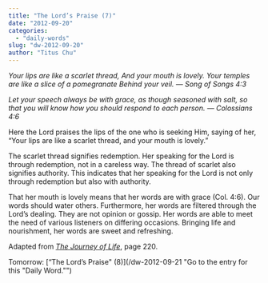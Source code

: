```yaml
---
title: "The Lord’s Praise (7)"
date: "2012-09-20"
categories: 
  - "daily-words"
slug: "dw-2012-09-20"
author: "Titus Chu"
---
```


_Your lips are like a scarlet thread, And your mouth is lovely. Your temples are like a slice of a pomegranate Behind your veil. — Song of Songs 4:3_

_Let your speech always be with grace, as though seasoned with salt, so that you will know how you should respond to each person._ _— Colossians 4:6_

Here the Lord praises the lips of the one who is seeking Him, saying of her, “Your lips are like a scarlet thread, and your mouth is lovely.”

The scarlet thread signifies redemption. Her speaking for the Lord is through redemption, not in a careless way. The thread of scarlet also signifies authority. This indicates that her speaking for the Lord is not only through redemption but also with authority.

That her mouth is lovely means that her words are with grace (Col. 4:6). Our words should water others. Furthermore, her words are filtered through the Lord’s dealing. They are not opinion or gossip. Her words are able to meet the need of various listeners on differing occasions. Bringing life and nourishment, her words are sweet and refreshing.

Adapted from _[The Journey of Life](/book-journey "Go to the listing for this book.")_, page 220.

Tomorrow: [“The Lord’s Praise" (8)](/dw-2012-09-21 "Go to the entry for this "Daily Word."")
